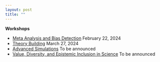 ```yaml
---
layout: post
title: ""
---
```

**Workshops**

- [Meta Analysis and Bias Detection](metaanalysis.md) February 22, 2024
- [Theory Building](_posts/2024-03-27-theory.md) March 27, 2024
- [Advanced Simulations](_posts/simulation.md) To be announced
- [Value, Diversity, and Epistemic Inclusion in Science](_posts/epistemic.md) To be announced
